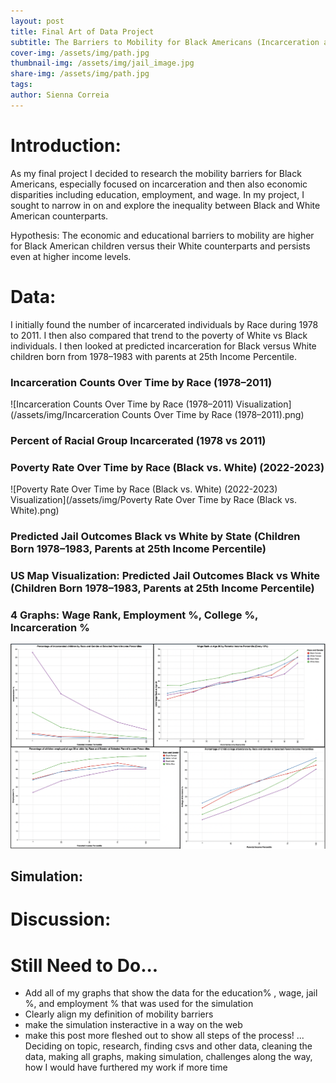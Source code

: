 ```yaml
---
layout: post
title: Final Art of Data Project
subtitle: The Barriers to Mobility for Black Americans (Incarceration and Economic Disparities) 
cover-img: /assets/img/path.jpg
thumbnail-img: /assets/img/jail_image.jpg
share-img: /assets/img/path.jpg
tags: 
author: Sienna Correia
---
```


# Introduction:
As my final project I decided to research the mobility barriers for Black Americans, especially focused on incarceration and then also economic disparities including education, employment, and wage. In my project, I sought to narrow in on and explore the inequality between Black and White American counterparts. 

Hypothesis: The economic and educational barriers to mobility are higher for Black American children versus their White counterparts and persists even at higher income levels. 

# Data:

I initially found the number of incarcerated individuals by Race during 1978 to 2011. I then also compared that trend to the poverty of White vs Black individuals. 
I then looked at predicted incarceration for Black versus White children born from 1978–1983 with parents at 25th Income Percentile.

### Incarceration Counts Over Time by Race (1978–2011) 
![Incarceration Counts Over Time by Race (1978–2011) Visualization](/assets/img/Incarceration Counts Over Time by Race (1978–2011).png)

### Percent of Racial Group Incarcerated (1978 vs 2011)
<head>
  <!-- Import Vega & Vega-Lite (does not have to be from CDN) -->
  <script src="https://cdn.jsdelivr.net/npm/vega@5"></script>
  <script src="https://cdn.jsdelivr.net/npm/vega-lite@5"></script>
  <!-- Import vega-embed -->
  <script src="https://cdn.jsdelivr.net/npm/vega-embed@6"></script>
</head>

<div id="vis"></div>
<script type="text/javascript">
  var spec = "https://raw.githubusercontent.com/siennacorreia/siennacorreia.github.io/refs/heads/master/assets/Percent of Racial Group Incarcerated (1978 vs 2011).json";
  vegaEmbed('#vis', spec).then(function(result) {
    // Access the Vega view instance (https://vega.github.io/vega/docs/api/view/) as result.view
  }).catch(console.error);
</script>

### Poverty Rate Over Time by Race (Black vs. White) (2022-2023)
![Poverty Rate Over Time by Race (Black vs. White) (2022-2023) Visualization](/assets/img/Poverty Rate Over Time by Race (Black vs. White).png)

### Predicted Jail Outcomes Black vs White by State (Children Born 1978–1983, Parents at 25th Income Percentile)
<head>
  <!-- Import Vega & Vega-Lite (does not have to be from CDN) -->
  <script src="https://cdn.jsdelivr.net/npm/vega@5"></script>
  <script src="https://cdn.jsdelivr.net/npm/vega-lite@5"></script>
  <!-- Import vega-embed -->
  <script src="https://cdn.jsdelivr.net/npm/vega-embed@6"></script>
</head>

<div id="vis2"></div>
<script type="text/javascript">
  var spec = "https://raw.githubusercontent.com/siennacorreia/siennacorreia.github.io/refs/heads/master/assets/Predicted Jail Outcomes by Race and State (Children Born 1978–1983, Parents at 25th Income Percentile) (Alphabetical).json";
  vegaEmbed('#vis2', spec).then(function(result) {
    // Access the Vega view instance (https://vega.github.io/vega/docs/api/view/) as result.view
  }).catch(console.error);
</script>

### US Map Visualization: Predicted Jail Outcomes Black vs White (Children Born 1978–1983, Parents at 25th Income Percentile)
<head>
  <!-- Import Vega & Vega-Lite (does not have to be from CDN) -->
  <script src="https://cdn.jsdelivr.net/npm/vega@5"></script>
  <script src="https://cdn.jsdelivr.net/npm/vega-lite@5"></script>
  <!-- Import vega-embed -->
  <script src="https://cdn.jsdelivr.net/npm/vega-embed@6"></script>
</head>

<div id="vis3"></div>
<script type="text/javascript">
  var spec = "https://raw.githubusercontent.com/siennacorreia/siennacorreia.github.io/refs/heads/master/assets/US Map Visualization: Predicted Jail Outcomes Black vs White (Children Born 1978–1983, Parents at 25th Income Percentile).json";
  vegaEmbed('#vis3', spec).then(function(result) {
    // Access the Vega view instance (https://vega.github.io/vega/docs/api/view/) as result.view
  }).catch(console.error);
</script>

### 4 Graphs: Wage Rank, Employment %, College %, Incarceration %  
![4 Graphs on wage rank, employment %, college %, and incarceration %](/assets/img/Combined_Graphs.png)

## Simulation:
<head>
  <!-- Import Vega & Vega-Lite (does not have to be from CDN) -->
  <script src="https://cdn.jsdelivr.net/npm/vega@5"></script>
  <script src="https://cdn.jsdelivr.net/npm/vega-lite@5"></script>
  <!-- Import vega-embed -->
  <script src="https://cdn.jsdelivr.net/npm/vega-embed@6"></script>
</head>

<div id="vis4"></div>
<script type="text/javascript">
  var spec = "https://raw.githubusercontent.com/siennacorreia/siennacorreia.github.io/refs/heads/master/assets/OutcomesSimulation.json";
  vegaEmbed('#vis4', spec).then(function(result) {
    // Access the Vega view instance (https://vega.github.io/vega/docs/api/view/) as result.view
  }).catch(console.error);
</script>

# Discussion:


# Still Need to Do...
- Add all of my graphs that show the data for the education% , wage, jail %, and employment % that was used for the simulation
- Clearly align my definition of mobility barriers
- make the simulation insteractive in a way on the web
- make this post more fleshed out to show all steps of the process! ... Deciding on topic, research, finding csvs and other data, cleaning the data, making all graphs, making simulation, challenges along the way, how I would have furthered my work if more time
